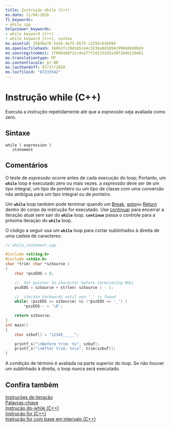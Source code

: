```yaml
---
title: Instrução while (C++)
ms.date: 11/04/2016
f1_keywords:
- while_cpp
helpviewer_keywords:
- while keyword [C++]
- while keyword [C++], syntax
ms.assetid: 358dbe76-5e5e-4af5-b575-c2293c636899
ms.openlocfilehash: 168b1fc20d165c44c3230a8d1094c99b689ddbb9
ms.sourcegitcommit: 1f009ab0f2cc4a177f2d1353d5a38f164612bdb1
ms.translationtype: MT
ms.contentlocale: pt-BR
ms.lasthandoff: 07/27/2020
ms.locfileid: "87233542"
---
```

# <a name="while-statement-c"></a>Instrução while (C++)

Executa a *instrução* repetidamente até que a *expressão* seja avaliada como zero.

## <a name="syntax"></a>Sintaxe

```
while ( expression )
   statement
```

## <a name="remarks"></a>Comentários

O teste de *expressão* ocorre antes de cada execução do loop; Portanto, um **`while`** loop é executado zero ou mais vezes. a *expressão* deve ser de um tipo integral, um tipo de ponteiro ou um tipo de classe com uma conversão não ambígua para um tipo integral ou de ponteiro.

Um **`while`** loop também pode terminar quando um [Break](../cpp/break-statement-cpp.md), [goto](../cpp/goto-statement-cpp.md)ou [Return](../cpp/return-statement-cpp.md) dentro do corpo da instrução for executado. Use [continuar](../cpp/continue-statement-cpp.md) para encerrar a iteração atual sem sair do **`while`** loop. **`continue`** passa o controle para a próxima iteração do **`while`** loop.

O código a seguir usa um **`while`** loop para cortar sublinhados à direita de uma cadeia de caracteres:

```cpp
// while_statement.cpp

#include <string.h>
#include <stdio.h>
char *trim( char *szSource )
{
    char *pszEOS = 0;

    //  Set pointer to character before terminating NULL
    pszEOS = szSource + strlen( szSource ) - 1;

    //  iterate backwards until non '_' is found
    while( (pszEOS >= szSource) && (*pszEOS == '_') )
        *pszEOS-- = '\0';

    return szSource;
}
int main()
{
    char szbuf[] = "12345_____";

    printf_s("\nBefore trim: %s", szbuf);
    printf_s("\nAfter trim: %s\n", trim(szbuf));
}
```

A condição de término é avaliada na parte superior do loop. Se não houver um sublinhado à direita, o loop nunca será executado.

## <a name="see-also"></a>Confira também

[Instruções de iteração](../cpp/iteration-statements-cpp.md)<br/>
[Palavras-chave](../cpp/keywords-cpp.md)<br/>
[Instrução do-while (C++)](../cpp/do-while-statement-cpp.md)<br/>
[Instrução for (C++)](../cpp/for-statement-cpp.md)<br/>
[Instrução for com base em intervalo (C++)](../cpp/range-based-for-statement-cpp.md)
